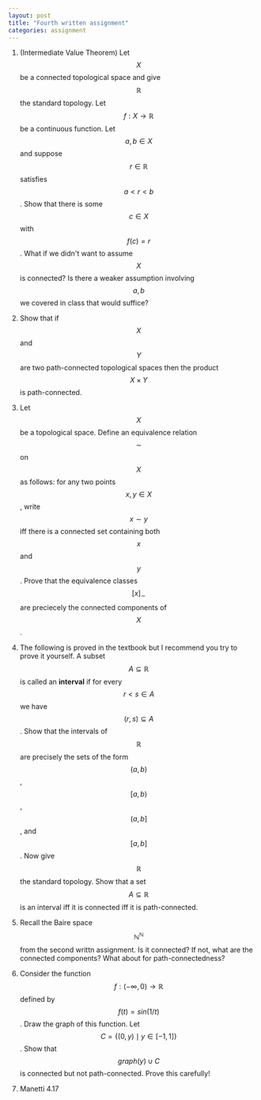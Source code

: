 ```yaml
---
layout: post
title: "Fourth written assignment"
categories: assignment
---
```


1. (Intermediate Value Theorem) Let $$X$$ be a connected topological space and give $$\mathbb{R}$$ the standard topology. Let $$f : X \rightarrow \mathbb{R}$$ be a continuous function. Let $$a, b \in X$$ and suppose $$r \in \mathbb{R}$$ satisfies $$a < r < b$$. Show that there is some $$c \in X$$ with $$f(c) = r$$.
What if we didn't want to assume $$X$$ is connected? Is there a weaker assumption involving $$a, b$$ we covered in class that would suffice?

2. Show that if $$X$$ and $$Y$$ are two path-connected topological spaces then the product $$X \times Y$$ is path-connected.

3. Let $$X$$ be a topological space. Define an equivalence relation $$\sim$$ on $$X$$ as follows: for any two points $$x, y \in X$$, write $$x \sim y$$ iff there is a connected set containing both $$x$$ and $$y$$. Prove that the equivalence classes $$[x]_\sim$$ are preciecely the connected components of $$X$$.

4. The following is proved in the textbook but I recommend you try to prove it yourself. A subset $$A \subseteq \mathbb{R}$$ is called an **interval** if for every $$r < s \in A$$ we have $$(r, s) \subseteq A$$. Show that the intervals of $$\mathbb{R}$$ are precisely the sets of the form $$(a, b)$$, $$[a, b)$$, $$(a, b]$$, and $$[a, b]$$. 
Now give $$\mathbb{R}$$ the standard topology. Show that a set $$A \subseteq \mathbb{R}$$ is an interval iff it is connected iff it is path-connected.

5. Recall the Baire space $$\mathbb{N}^{\mathbb{N}}$$ from the second writtn assignment. Is it connected? If not, what are the connected components? What about for path-connectedness?

6. Consider the function $$f : (-\infty, 0) \rightarrow \mathbb{R}$$ defined by $$f(t) = sin(1/t)$$. Draw the graph of this function. Let $$C = \{(0, y) \mid y \in [-1, 1]\}$$. Show that $$graph(y) \cup C$$ is connected but not path-connected. Prove this carefully!

7. Manetti 4.17